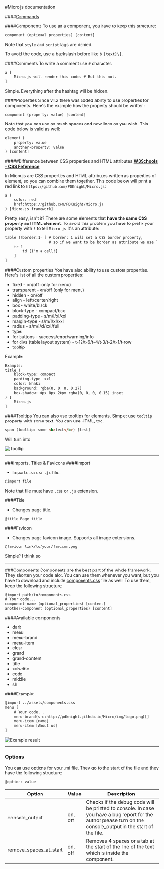 #Micro.js documentation

####[Commands](https://github.com/PDKnight/Micro.js/blob/master/commands.md)

####Components
To use an a component, you have to keep this structure:
```html
component (optional_properties) [content]
```
Note that `style` and `script` tags are denied.

To avoid the code, use a backslash before like `b [text]\]`.

####Comments
To write a comment use `#` character.
```html
a [
    Micro.js will render this code. # But this not.
]
```
Simple. Everything after the hashtag will be hidden.

####Properties
Since v1.2 there was added ability to use properties for components. Here's the example how the property should be written:
```html
component (property: value) [content]
```
Note that you can use as much spaces and new lines as you wish. This code below is valid as well:
```html
element (
    property: value
    another-property: value
) [content]
```
#####Difference between CSS properties and HTML attributes
**[W3Schools - CSS Reference](http://www.w3schools.com/cssref/)**

In Micro.js are CSS properties and HTML attributes written as properties of element, so you can combine them together. This code below will print a red link to `https://github.com/PDKnight/Micro.js`:
```html
a (
    color: red
    href:https://github.com/PDKnight/Micro.js
) [Micro.js framework]
```
Pretty easy, isn't it? There are some elements that **have the same CSS property as HTML element**. To avoid this problem you have to prefix your property with `!` to tell `Micro.js` it's an attribute:
```html
table (!border:1) [ # border: 1 will set a CSS border property, 
                    # so if we want to be border as attribute we use `!` at the start.
    tr [
        td [I'm a cell!]
    ]
]
```

####Custom properties
You have also ability to use custom properties. Here's list of all the custom properties: 
* fixed - on/off (only for menu)
* transparent - on/off (only for menu)
* hidden - on/off
* align - left/center/right
* box - white/black
* block-type - compact/box
* padding-type - s/m/l/xl/xxl
* margin-type - s/m/l/xl/xxl
* radius - s/m/l/xl/xxl/full
* type:
 * for buttons - success/error/warning/info
 * for divs (table layout system) - t-12/t-6/t-4/t-3/t-2/t-1/t-row
* tooltip

Example:
```html
Example: 
title ( 
    block-type: compact 
    padding-type: xxl 
    color: khaki 
    background: rgba(0, 0, 0, 0.27) 
    box-shadow: 0px 0px 20px rgba(0, 0, 0, 0.15) inset 
) [ 
    Micro.js 
] 
```

####Tooltips
You can also use tooltips for elements. Simple: use `tooltip` property with some text. You can use HTML, too.
```html
span (tooltip: some <b>text</b>) [test]
```
Will turn into

![Tooltip](http://i.imgur.com/JxZGFmv.png)

---

###Imports, Titles & Favicons
####Import
* Imports `.css` or `.js` file.
```html
@import file
```
Note that file must have `.css` or `.js` extension.

####Title
* Changes page title.
```html
@title Page title
```

####Favicon
* Changes page favicon image. Supports all image extensions.
```html
@favicon link/to/your/favicon.png
```

Simple? I think so.

---

###Components
Components are the best part of the whole framework. They shorten your code alot. You can use them whenever you want, but you have to download and include [components.css](https://github.com/PDKnight/Micro.js/blob/master/src/assets/components.css) file as well. To use them, keep the following structure:
```html
@import path/to/components.css
# Your code...
component-name (optional_properties) [content]
another-component (optional_properties) [content]
```
####Available components:
* dark
* menu
* menu-brand
* menu-item
* clear
* grand
* grand-content
* title
* sub-title
* code
* middle
* sh

####Example:
```html
@import ../assets/components.css
menu [
    # Your code...
    menu-brand(src:http://pdknight.github.io/Micro/img/logo.png)[]
    menu-item [Home]
    menu-item [About us]
]
```
![Example result](http://i.imgur.com/v8FzfmF.png)

---

### Options
You can use options for your .mi file. They go to the start of the file and they have the following structure:
```html
@option: value
```
| Option | Value | Description |
|---------------------------|---------|--------------------------------------------------------------------------------------------------------------------------------------------------------------|
| console\_output | on, off | Checks if the debug code will be printed to console. In case you have a bug report for the author please turn on the console_output in the start of the file. |
| remove\_spaces\_at\_start | on, off | Removes 4 spaces or a tab at the start of the line of the text which is inside the component. |
